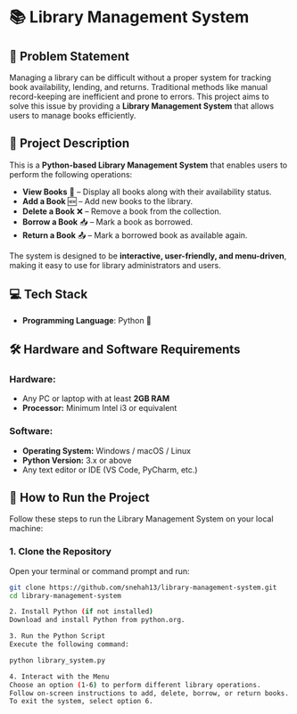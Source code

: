 # 📚 Library Management System

## 📝 Problem Statement
Managing a library can be difficult without a proper system for tracking book availability, lending, and returns. Traditional methods like manual record-keeping are inefficient and prone to errors. This project aims to solve this issue by providing a **Library Management System** that allows users to manage books efficiently.

## 📌 Project Description
This is a **Python-based Library Management System** that enables users to perform the following operations:
- **View Books** 📖 – Display all books along with their availability status.
- **Add a Book** 🆕 – Add new books to the library.
- **Delete a Book** ❌ – Remove a book from the collection.
- **Borrow a Book** 📥 – Mark a book as borrowed.
- **Return a Book** 📤 – Mark a borrowed book as available again.

The system is designed to be **interactive, user-friendly, and menu-driven**, making it easy to use for library administrators and users.

## 💻 Tech Stack
- **Programming Language**: Python 🐍

## 🛠️ Hardware and Software Requirements
### **Hardware:**
- Any PC or laptop with at least **2GB RAM**
- **Processor:** Minimum Intel i3 or equivalent

### **Software:**
- **Operating System:** Windows / macOS / Linux
- **Python Version:** 3.x or above
- Any text editor or IDE (VS Code, PyCharm, etc.)

## 🚀 How to Run the Project
Follow these steps to run the Library Management System on your local machine:

### **1. Clone the Repository**
Open your terminal or command prompt and run:
```sh
git clone https://github.com/snehah13/library-management-system.git
cd library-management-system

2. Install Python (if not installed)
Download and install Python from python.org.

3. Run the Python Script
Execute the following command:

python library_system.py

4. Interact with the Menu
Choose an option (1-6) to perform different library operations.
Follow on-screen instructions to add, delete, borrow, or return books.
To exit the system, select option 6.
